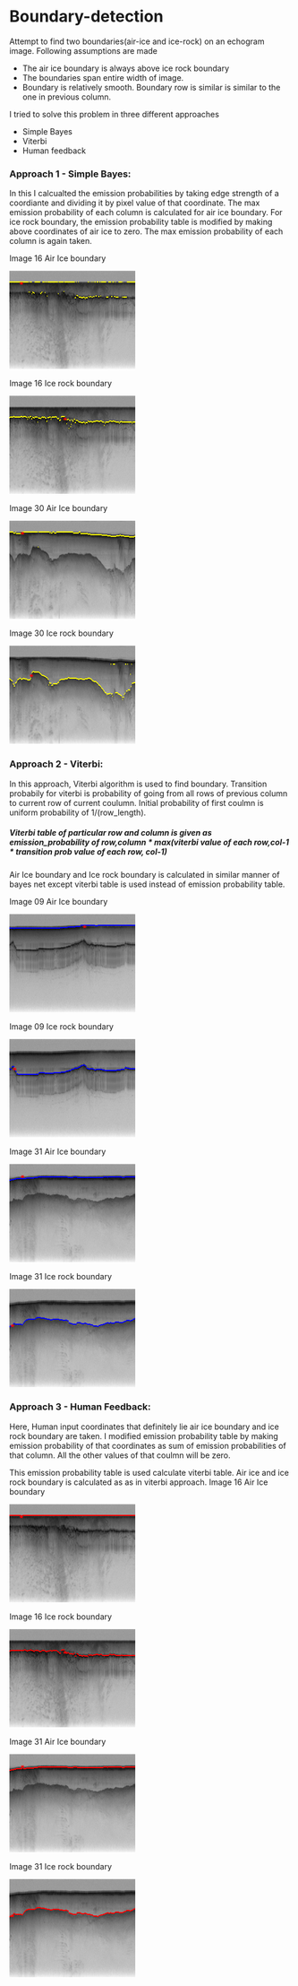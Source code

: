 # Boundary-detection

Attempt to find two boundaries(air-ice and ice-rock) on an echogram image. Following assumptions are made 
- The air ice boundary is always above ice rock boundary
- The boundaries span entire width of image.
- Boundary is relatively smooth. Boundary row is similar is similar to the one in previous column.

I tried to solve this problem in three different approaches
 - Simple Bayes
 - Viterbi
 - Human feedback

### Approach 1 - Simple Bayes:
In this I calcualted the emission probabilities by taking edge strength of a coordiante and dividing it by pixel value of that coordinate. The max  emission probability of each column is calculated for air ice boundary. For ice rock boundary, the emission probability table is modified by making above coordinates of air ice to zero. The max emission probability of each column is again taken.

Image 16 Air Ice boundary

<img src = "image_results/Simple-16/air_ice_output.png">

Image 16 Ice rock boundary

<img src = "image_results/Simple-16/ice_rock_output.png">

Image 30 Air Ice boundary

<img src = "image_results/Simple-30/air_ice_output.png">

Image 30 Ice rock boundary

<img src = "image_results/Simple-30/ice_rock_output.png">

### Approach 2 - Viterbi:
In this approach, Viterbi algorithm is used to find boundary. Transition probabily for viterbi is probability of going from  all rows of previous column to current row of current coulumn. 
Initial probability of first coulmn is uniform probability of 1/(row_length).
##### Viterbi table of particular row and column is given as emission_probability of row,column * max(viterbi value of each row,col-1 * transition prob value of each row, col-1)
Air Ice boundary and Ice rock boundary is calculated in similar manner of bayes net except viterbi table is used instead of emission probability table.

Image 09 Air Ice boundary

<img src = "image_results/Viterbi 9/air_ice_output.png">


Image 09 Ice rock boundary

<img src = "image_results/Viterbi 9/ice_rock_output.png">

Image 31 Air Ice boundary

<img src = "image_results/Viterbi 31/air_ice_output.png">

Image 31 Ice rock boundary

<img src = "image_results/Viterbi 31/ice_rock_output.png">







### Approach 3 - Human Feedback:
Here, Human input coordinates that definitely lie air ice boundary and ice rock boundary are taken. I  modified emission probability table by making emission probability of that coordinates as sum of emission probabilities of that column. All the other values of that coulmn will be zero.

This emission probability table is used calculate viterbi table. Air ice and ice rock boundary is calculated as as in viterbi approach.
Image 16 Air Ice boundary

<img src = "image_results/Human feedback 16/air_ice_output.png">

Image 16 Ice rock boundary

<img src = "image_results/Human feedback 16/ice_rock_output.png">

Image 31 Air Ice boundary

<img src = "image_results/Human feedback 31/air_ice_output.png">

Image 31 Ice rock boundary

<img src = "image_results/Human feedback 31/ice_rock_output.png">
